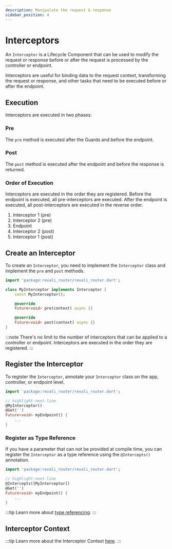 ```yaml
---
description: Manipulate the request & response
sidebar_position: 4
---
```


# Interceptors

An `Interceptor` is a Lifecycle Component that can be used to modify the request or response before or after the request is processed by the controller or endpoint.

Interceptors are useful for binding data to the request context, transforming the request or response, and other tasks that need to be executed before or after the endpoint.

## Execution

Interceptors are executed in two phases:

### Pre

The `pre` method is executed after the Guards and before the endpoint.

### Post

The `post` method is executed after the endpoint and before the response is returned.

### Order of Execution

Interceptors are executed in the order they are registered. Before the endpoint is executed, all pre-interceptors are executed. After the endpoint is executed, all post-interceptors are executed in the reverse order.

1. Interceptor 1 (pre)
2. Interceptor 2 (pre)
3. Endpoint
4. Interceptor 2 (post)
5. Interceptor 1 (post)

## Create an Interceptor

To create an `Interceptor`, you need to implement the `Interceptor` class and implement the `pre` and `post` methods.

```dart title="lib/components/interceptors/my_interceptor.dart"
import 'package:revali_router/revali_router.dart';

class MyInterceptor implements Interceptor {
    const MyInterceptor();

    @override
    Future<void> pre(context) async {}

    @override
    Future<void> post(context) async {}
}
```

:::note
There's no limit to the number of interceptors that can be applied to a controller or endpoint. Interceptors are executed in the order they are registered.
:::

## Register the Interceptor

To register the `Interceptor`, annotate your `Interceptor` class on the app, controller, or endpoint level.

```dart title="routes/controllers/my_controller.dart"
import 'package:revali_router/revali_router.dart';

// highlight-next-line
@MyInterceptor()
@Get('')
Future<void> myEndpoint() {
    ...
}
```

### Register as Type Reference

If you have a parameter that can not be provided at compile time, you can register the `Interceptor` as a type reference using the `@Intercepts()` annotation.

```dart title="routes/controllers/my_controller.dart"
import 'package:revali_router/revali_router.dart';

// highlight-next-line
@Intercepts([MyInterceptor])
@Get('')
Future<void> myEndpoint() {
    ...
}
```

:::tip
Learn more about [type referencing][type-referencing].
:::

## Interceptor Context

:::tip
Learn more about the Interceptor Context [here][interceptor-context].
:::

[type-referencing]: ../tidbits.md#using-types-in-annotations
[interceptor-context]: ./interceptor-context.md
